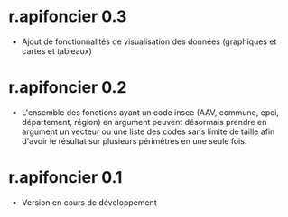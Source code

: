 # r.apifoncier 0.3

* Ajout de fonctionnalités de visualisation des données (graphiques et cartes et tableaux)

# r.apifoncier 0.2

* L'ensemble des fonctions ayant un code insee (AAV, commune, epci, département, région) en argument peuvent désormais prendre en argument un vecteur ou une liste des codes sans limite de taille afin d'avoir le résultat sur plusieurs périmètres en une seule fois.

# r.apifoncier 0.1

* Version en cours de développement
